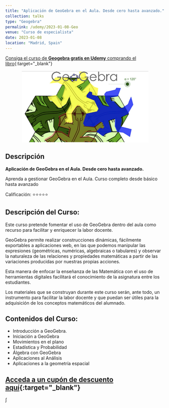```yaml
---
title: "Aplicación de GeoGebra en el Aula. Desde cero hasta avanzado."
collection: talks
type: "Geogebra"
permalink: /udemy/2023-01-08-Geo
venue: "Curso de especialista"
date: 2023-01-08
location: "Madrid, Spain"
---
```


[Consiga el curso de **Geogebra gratis en Udemy** comprando el libro](https://www.manuelcastillo.eu/portfolio/portfolio-1){:target="_blank"}

<div>
<p align = "center">
<img src="/images/courses/geogebra.jpg" alt="GeoGebra" width="400">
</p>
</div>

## Descripción

<b>Aplicación de GeoGebra en el Aula. Desde cero hasta avanzado.</b>

Aprenda a gestionar GeoGebra en el Aula. Curso completo desde básico hasta avanzado

Calificación: ⭐⭐⭐⭐⭐

## Descripción del Curso:

Este curso pretende fomentar el uso de GeoGebra dentro del aula como recurso para facilitar y enriquecer la labor docente.

GeoGebra permite realizar construcciones dinámicas, fácilmente exportables a aplicaciones web, en las que podemos manipular las expresiones (geométricas, numéricas, algebraicas o tabulares) y observar la naturaleza de las relaciones y propiedades matemáticas a partir de las variaciones producidas por nuestras propias acciones.

Esta manera de enfocar la enseñanza de las Matemática con el uso de herramientas digitales facilitará el conocimiento de la asignatura entre los estudiantes.

Los materiales que se construyan durante este curso serán, ante todo, un instrumento para facilitar la labor docente y que puedan ser útiles para la adquisición de los conceptos matemáticos del alumnado.


## Contenidos del Curso:

- Introducción a GeoGebra.
- Iniciación a GeoGebra
- Movimientos en el plano
- Estadística y Probabilidad
- Álgebra con GeoGebra
- Aplicaciones al Análisis
- Aplicaciones a la geometría espacial


## [Acceda a un cupón de descuento aquí](https://www.udemy.com/course/matematicas-geogebra/?couponCode=DIC_2024){:target="_blank"}
<!--
<script src="https://www.paypal.com/sdk/js?client-id=BAAFLtzEbhR-v2Nk6YVEdhvWJzPrGcmQm4dOmmv6DDKyXomXKpToxESEA_da2HErs94WB2HVZrH396-SUg&components=hosted-buttons&disable-funding=venmo&currency=EUR"></script>
<div id="paypal-container-UX7UBGJ8TCPTW"></div>
<script>
  paypal.HostedButtons({
    hostedButtonId: "UX7UBGJ8TCPTW",
  }).render("#paypal-container-UX7UBGJ8TCPTW")
</script>
-->∫

